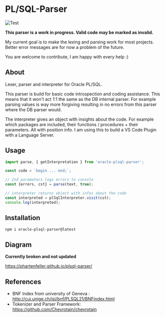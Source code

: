 # PL/SQL-Parser

![Test](https://github.com/phartenfeller/plsql-parser/workflows/Test/badge.svg)

**This parser is a work in progress. Valid code may be marked as invalid.**

My current goal is to make the lexing and parsing work for most projects. Better error messages are for now a problem of the future.

You are welcome to contribute, I am happy with every help :)
## About

Lexer, parser and interpreter for Oracle PL/SQL.

This parser is build for basic code introspection and coding assistance. This means that it won't act 1:1 the same as the DB internal parser. For example parsing values is way more forgiving resulting in no errors from this parser where the DB parser would.

The interpreter gives an object with insights about the code. For example which packages are included, their functions / procedures + their parameters. All with position info. I am using this to build a VS Code Plugin with a Language Server.

## Usage

```typescript
import parse, { getInterpretation } from 'oracle-plsql-parser';

const code = `begin ... end;`;

// 2nd parameters logs errors to console
const {errors, cst} = parse(text, true);

// interpreter returns object with infos about the code
const interpreted = plSqlInterpreter.visit(cst);
console.log(interpreted);
```

## Installation

```sh
npm i oracle-plsql-parser@latest
```

## Diagram

**Currently broken and not updated**

https://phartenfeller.github.io/plsql-parser/

## References

- BNF Index from university of Geneva : http://cui.unige.ch/isi/bnf/PLSQL21/BNFindex.html
- Tokenizer and Parser Framework: https://github.com/Chevrotain/chevrotain
